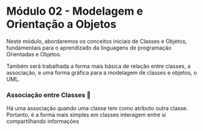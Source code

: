 # Módulo 02 - Modelagem e Orientação a Objetos

Neste módulo, abordaremos os conceitos iniciais de Classes e Objetos, fundamentais para o aprendizado da linguagens de programação Orientadas e Objetos.

Também será trabalhada a forma mais básica de relação entre classes, a associação, e uma forma gráfica para a modelagem de classes e objetos, o UML.

### Associação entre Classes 🔗

Há uma associação quando uma classe tem como atributo outra classe. Portanto, é a forma mais simples em classes interagem entre si compartilhando informações
